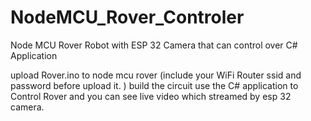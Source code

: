 # NodeMCU_Rover_Controler
Node MCU Rover Robot with ESP 32 Camera that can control over C# Application

upload Rover.ino to node mcu rover (include your WiFi Router ssid and password before upload it. )
build the circuit
use the C# application to Control Rover and you can see live video which streamed by esp 32 camera.
